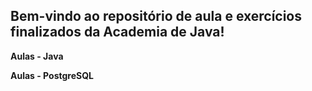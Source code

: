 <h2> Bem-vindo ao repositório de aula e exercícios finalizados da Academia de Java! </h2>
<b> Aulas - Java </b>  

<b> Aulas - PostgreSQL </b> 
 



